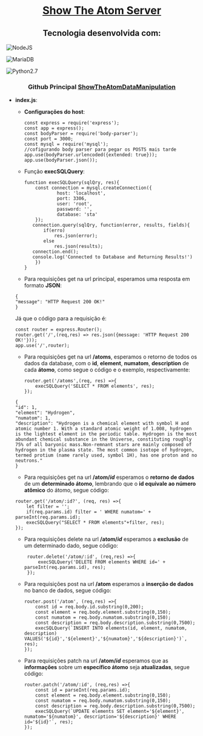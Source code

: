 # <center style="text-decoration: underline;">Show The Atom Server</center>

##   <center>Tecnologia desenvolvida com:</center>
![NodeJS](https://img.shields.io/badge/NodeJS-v10.15.3-brightgreen.svg)  

![MariaDB](https://img.shields.io/badge/MariaDB-v10.1.37-blue.svg)   

![Python2.7](https://img.shields.io/badge/Python-v2.7-yellow.svg)

### <center>Github Principal [ShowTheAtomDataManipulation](https://github.com/ProfessorJamesBach/ShowTheAtomDataManipulation)</center>

- **index.js**:
	- **Configurações do host**:
		```
		const express = require('express');
		const app = express();
		const bodyParser = require('body-parser');
		const port = 3000;
		const mysql = require('mysql');
		//cofigurando body parser para pegar os POSTS mais tarde
		app.use(bodyParser.urlencoded({extended: true}));
		app.use(bodyParser.json());
		```
	- Função **execSQLQuery**:
		````
		function execSQLQuery(sqlQry, res){
		    const connection = mysql.createConnection({
	                host: 'localhost', 
	                port: 3306,
	                user: 'root',
	                password: '',
	                database: 'sta'
			});
		   connection.query(sqlQry, function(error, results, fields){
	           if(erro) 
	               res.json(error);
	           else
	               res.json(results);
		   connection.end();
		   console.log('Connected to Database and Returning Results!')
			})
		}

	- Para requisições get na url principal, esperamos uma resposta em formato **JSON**:
	```
	{
  "message": "HTTP Request 200 OK!"
	}
	```
	Já que o código para a requisição é:
	```
	const router = express.Router();
	router.get('/',(req,res) => res.json({message: 'HTTP Request 200 OK!'}));
	app.use('/',router);
	```
	 - Para requisições get na url **/atoms**, esperamos o retorno de todos os dados da database, com o **id**, **element**, **numatom**, **description** de cada **átomo**, como segue o código e o exemplo, respectivamente:
	
		```
		router.get('/atoms',(req, res) =>{
		    execSQLQuery('SELECT * FROM elements', res);
		});
		```
		
	```
	{
    "id": 1,
    "element": "Hydrogen",
    "numatom": 1,
    "description": "Hydrogen is a chemical element with symbol H and atomic number 1. With a standard atomic weight of 1.008, hydrogen is the lightest element in the periodic table. Hydrogen is the most abundant chemical substance in the Universe, constituting roughly 75% of all baryonic mass.Non-remnant stars are mainly composed of hydrogen in the plasma state. The most common isotope of hydrogen, termed protium (name rarely used, symbol 1H), has one proton and no neutrons."
  }
	```
	- Para requisições get na url **/atom/*id*** esperamos o **retorno de dados** de um **determinado átomo**, lembrando que o **id equivale ao número atômico** do átomo, segue código:
	```
	router.get('/atom/:id?', (req, res) =>{
	    let filter = '';
	    if(req.params.id) filter = ' WHERE numatom=' + parseInt(req.params.id);
	    execSQLQuery("SELECT * FROM elements"+filter, res);
	});
	```
    - Para requisições delete na url **/atom/*id*** esperamos a **exclusão** de um determinado dado, segue código:
	   ```
		router.delete('/atom/:id', (req,res) =>{
		    execSQLQuery('DELETE FROM elements WHERE id=' + parseInt(req.params.id), res);
		});
	- Para requisições post na url **/atom** esperamos a **inserção de dados** no banco de dados, segue código:
		```
		router.post('/atom', (req,res) =>{
		    const id = req.body.id.substring(0,200);
		    const element = req.body.element.substring(0,150);
		    const numatom = req.body.numatom.substring(0,150);
		    const description = req.body.description.substring(0,7500);
		    execSQLQuery(`INSERT INTO elements(id, element, numatom, description) VALUES('${id}','${element}','${numatom}','${description}')`, res);
		});
		```
	- Para requisições patch na url **/atom/*id*** esperamos que as **informações** sobre um **específico átomo** seja **atualizadas**, segue código:
		```
		router.patch('/atom/:id', (req,res) =>{
		    const id = parseInt(req.params.id);
		    const element = req.body.element.substring(0,150);
		    const numatom = req.body.numatom.substring(0,150);
	        const description = req.body.description.substring(0,7500);
	        execSQLQuery(`UPDATE elements SET element='${element}', numatom='${numatom}', description='${description}' WHERE id='${id}'`, res);
		});
		```
